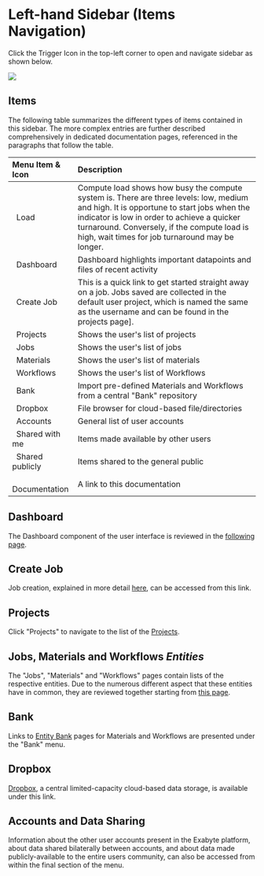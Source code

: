 # Left-hand Sidebar (Items Navigation)

Click the Trigger Icon <i class="zmdi zmdi-menu zmdi-hc-border"></i> in the top-left corner to open and navigate sidebar as shown below.

<img src="/images/ui-left-sidebar.png"/>

## Items

The following table summarizes the different types of items contained in this sidebar. The more complex entries are 
further described comprehensively in dedicated documentation pages, referenced in the paragraphs that follow the table.

| Menu Item & Icon                                         | Description
| :---------------------------                      |:-------------
| <i class="zmdi zmdi-circle"></i> &nbsp; Load                                      | Compute load shows how busy the compute system is. There are three levels: low, medium and high. It is opportune to start jobs when the indicator is low in order to achieve a quicker turnaround. Conversely, if the compute load is high, wait times for job turnaround may be longer.
| <i class="zmdi zmdi-view-dashboard"></i> &nbsp; Dashboard         | Dashboard highlights important datapoints and files of recent activity
| <i class="zmdi zmdi-file"></i> &nbsp; Create Job             | This is a quick link to get started straight away on a job. Jobs saved are collected in the default user project, which is named the same as the username and can be found in the projects page].
| <i class="zmdi zmdi-folder"></i> &nbsp; Projects           | Shows the user's list of projects
| <i class="zmdi zmdi-file"></i> &nbsp; Jobs                   | Shows the user's list of jobs
| <i class="zmdi zmdi-widgets"></i> &nbsp; Materials         | Shows the user's list of materials
| <i class="zmdi zmdi-dot-circle"></i> &nbsp; Workflows         | Shows the user's list of Workflows
| <i class="zmdi zmdi-balance"></i> &nbsp; Bank            | Import pre-defined Materials and Workflows from a central "Bank" repository
| <i class="zmdi zmdi-cloud-box"></i> &nbsp; Dropbox                         | File browser for cloud-based file/directories
| <i class="zmdi zmdi-globe-alt"></i> &nbsp; Accounts                                 | General list of user accounts
| <i class="zmdi zmdi-comments"></i> &nbsp; Shared with me                            | Items made available by other users
| <i class="zmdi zmdi-comments"></i> &nbsp; Shared publicly                            | Items shared to the general public
| <i class="zmdi zmdi-file"></i> &nbsp; Documentation                                 | A link to this documentation

## Dashboard

The Dashboard component of the user interface is reviewed in the [following page](../ui/specific/dashboard.md).

## Create Job

Job creation, explained in more detail [here](../jobs/actions/create.md), can be accessed from this link.

## Projects

Click "Projects" to navigate to the list of the [Projects](../jobs/projects.md).

## Jobs, Materials and Workflows *Entities*

The "Jobs", "Materials" and "Workflows" pages contain lists of the respective entities. Due to the numerous different aspect that these entities have in common, they are reviewed together starting from [this page](../entities-general/overview.md).

## Bank

Links to [Entity Bank](../entities-general/bank.md) pages for Materials and Workflows are presented under the "Bank" menu.


## Dropbox

[Dropbox](../data-in-objectstorage/dropbox.md), a central limited-capacity cloud-based data storage, is available under this link.


## Accounts and Data Sharing

Information about the other user accounts present in the Exabyte platform, about data shared bilaterally between accounts, and about data made publicly-available to the entire users community, can also be accessed from within the final section of the menu.
